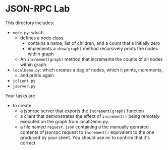 # JSON-RPC Lab

This directory includes:

* `node.py`: which
  * defines a node class. 
    * contains a name, list of children, and a count that's initially zero
    * implements a `show(graph)` method recursively prints the nodes within graph  
  * An `increment(graph)` method that increments the counts of all nodes within graph. 
* `localDemo.py`: which creates a dag of nodes, which it prints, increments,
  * and prints again.
* `jclient.py`
* `jserver.py`



Your tasks are
* to create 
  * a jsonrpc server that exports the `increment(graph)` function
  * a client that demonstrates the effect of `increment()` being remotely executed on the graph from localDemo.py.
  * a file named `request.json` containing a the manually genrated contents of jsonrpc request to `increment()`
   equivalent to the one produced by your client.   You should use nc to confirm that it's correct.
